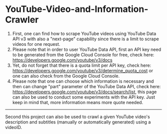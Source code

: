 # YouTube-Video-and-Information-Crawler

1. First, one can find how to scrape YouTube videos using YouTube Data API v3 with also a "next-page" capability since there is a limit
to scrape videos for one request. 
2. Please note that in order to user YouTube Data API, first an API key need to be generated from the Google Cloud Console for free, check here: https://developers.google.com/youtube/v3/docs
3. Yet, do not forget that there is a quota limit per API key, check here: https://developers.google.com/youtube/v3/determine_quota_cost
or one can also check from the Google Cloud Console.
4. Please note that one can choose which information is necessary and then can change "part" parameter of the YouTube Data API, check here: https://developers.google.com/youtube/v3/docs/search/list, this page can also be used to conduct some experiments with the API key.
Just keep in mind that, more information means more quote needed.

***

Second this project can also be used to crawl a given YouTube video's description and subtitles (manually or automatically generated)
using a videoID.
